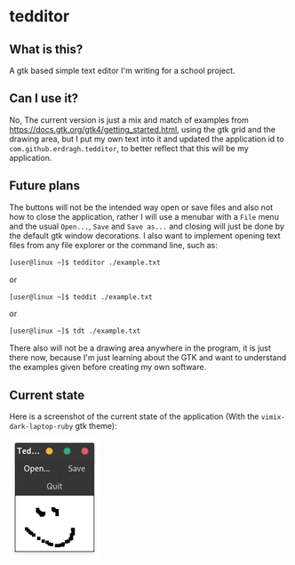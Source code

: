 # tedditor
## What is this?
A gtk based simple text editor I'm writing for a school project.

## Can I use it?
No,
The current version is just a mix and match of examples from https://docs.gtk.org/gtk4/getting_started.html, using the gtk grid and the drawing area, but I put my own text into it and updated the application id to `com.github.erdragh.tedditor`, to better reflect that this will be my application.

## Future plans
The buttons will not be the intended way open or save files and also not how to close the application, rather I will use a menubar with a `File` menu and the usual `Open...`, `Save` and `Save as...` and closing will just be done by the default gtk window decorations. I also want to implement opening text files from any file explorer or the command line, such as:

```bash
[user@linux ~]$ tedditor ./example.txt
```

or

```bash
[user@linux ~]$ teddit ./example.txt
```

or

```bash
[user@linux ~]$ tdt ./example.txt
```

There also will not be a drawing area anywhere in the program, it is just there now, because I'm just learning about the GTK and want to understand the examples given before creating my own software.

## Current state

Here is a screenshot of the current state of the application (With the `vimix-dark-laptop-ruby` gtk theme):

![vimix](https://github.com/Erdragh/tedditor/raw/main/preview.png "Screenshot with `vimix-dark-laptop-ruby`")